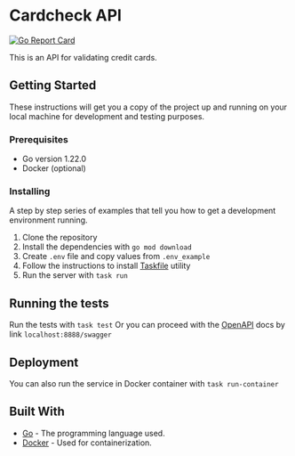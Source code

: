 # Cardcheck API

[![Go Report Card](https://goreportcard.com/badge/github.com/markraiter/cardcheck)](https://goreportcard.com/report/github.com/markraiter/cardcheck)


This is an API for validating credit cards.

## Getting Started

These instructions will get you a copy of the project up and running on your local machine for development and testing purposes.

### Prerequisites

- Go version 1.22.0
- Docker (optional)

### Installing

A step by step series of examples that tell you how to get a development environment running.

1. Clone the repository
2. Install the dependencies with `go mod download`
3. Create `.env` file and copy values from `.env_example`
4. Follow the instructions to install [Taskfile](https://taskfile.dev/ru-ru/installation/) utility
5. Run the server with `task run`

## Running the tests

Run the tests with `task test`
Or you can proceed with the [OpenAPI](https://swagger.io/) docs by link `localhost:8888/swagger`

## Deployment

You can also run the service in Docker container with `task run-container`

## Built With

- [Go](https://golang.org/) - The programming language used.
- [Docker](https://www.docker.com/) - Used for containerization.
